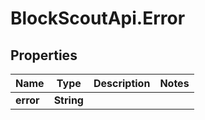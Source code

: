 # BlockScoutApi.Error

## Properties
Name | Type | Description | Notes
------------ | ------------- | ------------- | -------------
**error** | **String** |  | 
